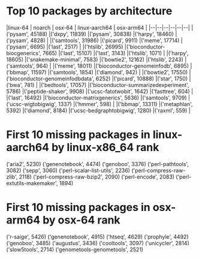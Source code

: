 # Top 10 packages by architecture

|linux-64 | noarch | osx-64 | linux-aarch64 | osx-arm64 | 
|--|--|--|--|--|--|
|('pysam', 45188) |('dxpy', 11839) |('pysam', 30838) |('harpy', 18460) |('pysam', 4828) |
|('samtools', 31986) |('picard', 9911) |('meme', 17714) |('pysam', 6695) |('last', 2517) |
|('htslib', 26995) |('bioconductor-biocgenerics', 7665) |('last', 15107) |('last', 3143) |('htslib', 1071) |
|('harpy', 18605) |('snakemake-minimal', 7583) |('bowtie2', 12162) |('htslib', 2243) |('samtools', 964) |
|('meme', 18011) |('bioconductor-genomeinfodb', 6895) |('bbmap', 11597) |('samtools', 1854) |('diamond', 942) |
|('bowtie2', 17550) |('bioconductor-genomeinfodbdata', 6252) |('picard', 10888) |('star', 1750) |('bwa', 781) |
|('bedtools', 17057) |('bioconductor-summarizedexperiment', 5786) |('peptide-shaker', 9908) |('ucsc-fatotwobit', 1642) |('fasttree', 604) |
|('last', 16492) |('bioconductor-matrixgenerics', 5636) |('samtools', 9709) |('ucsc-wigtobigwig', 1337) |('hmmer', 598) |
|('bbmap', 13311) |('metaphlan', 5392) |('diamond', 8184) |('ucsc-bedgraphtobigwig', 1280) |('raxml', 559) |

# First 10 missing packages in linux-aarch64 by linux-x86_64 rank
('aria2', 5230)
('genenotebook', 4474)
('genoboo', 3376)
('perl-pathtools', 3082)
('sepp', 3060)
('perl-scalar-list-utils', 2236)
('perl-compress-raw-zlib', 2118)
('perl-compress-raw-bzip2', 2090)
('perl-encode', 2083)
('perl-extutils-makemaker', 1894)
# First 10 missing packages in osx-arm64 by osx-64 rank
('r-saige', 5426)
('genenotebook', 4915)
('htseq', 4629)
('prophyle', 4492)
('genoboo', 3485)
('augustus', 3436)
('cooltools', 3097)
('unicycler', 2814)
('slow5tools', 2714)
('genometools-genometools', 2521)
